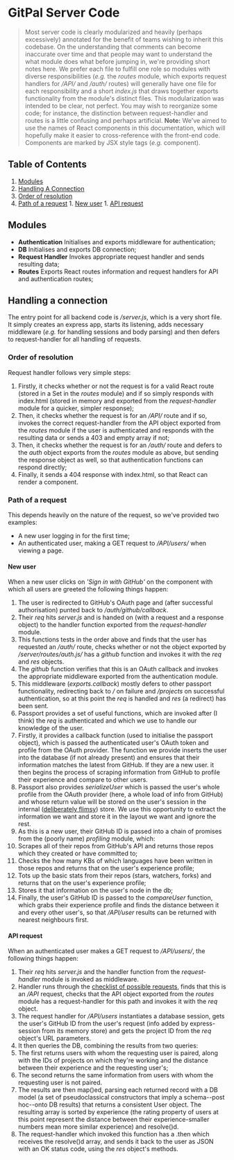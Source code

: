 # GitPal Server Code

> Most server code is clearly modularized and heavily (perhaps excessively) annotated for the benefit of teams wishing to inherit this codebase. On the understanding that comments can become inaccurate over time and that people may want to understand the what module does what before jumping in, we're providing short notes here.
> We prefer each file to fulfill one role so modules with diverse responsibilities (_e.g._ the _routes_ module, which exports request handlers for _/API/_ and _/auth/_ routes) will generally have one file for each responsibility and a short _index.js_ that draws together exports functionality from the module's distinct files.
> This modularization was intended to be clear, not perfect. You may wish to reorganize some code; for instance, the distinction between request-handler and routes is a little confusing and perhaps artificial.
__Note:__ We've aimed to use the names of React components in this documentation, which will hopefully make it easier to cross-reference with the front-end code. Components are marked by JSX style tags (_e.g._ <App> component).

## Table of Contents

1. [Modules](#modules)
1. [Handling A Connection](#handling-a-connection)
  1. [Order of resolution](#order-of-resolution)
  1. [Path of a request](#path-of-a-request)
    1. [New user](#new-user)
    1. [API request](#api-request)


## Modules
- __Authentication__ Initialises and exports middleware for authentication;
- __DB__ Initialises and exports DB connection;
- __Request Handler__ Invokes appropriate request handler and sends resulting data;
- __Routes__ Exports React routes information and request handlers for API and authentication routes;

## Handling a connection
The entry point for all backend code is _/server.js_, which is a very short file. It simply creates an express app, starts its listening, adds necessary middleware (_e.g._ for handling sessions and body parsing) and then defers to request-handler for all handling of requests.

### Order of resolution
Request handler follows very simple steps:
1. Firstly, it checks whether or not the request is for a valid React route (stored in a Set in the _routes_ module) and if so simply responds with index.html (stored in memory and exported from the _request-handler_ module for a quicker, simpler response);
1. Then, it checks whether the request is for an _/API/_ route and if so, invokes the correct request-handler from the API object exported from the _routes_ module if the user is authenticated and responds with the resulting data or sends a 403 and empty array if not;
1. Then, it checks whether the request is for an _/auth/_ route and defers to the _auth_ object exports from the _routes_ module as above, but sending the response object as well, so that authentication functions can respond directly;
1. Finally, it sends a 404 response with index.html, so that React can render a <NotFound> component.

### Path of a request
This depends heavily on the nature of the request, so we've provided two examples:
- A new user logging in for the first time;
- An authenticated user, making a GET request to _/API/users/_ when viewing a <ProjectDetails> page.

#### New user
When a new user clicks on _'Sign in with GitHub'_ on the <Landing> component with which all users are greeted the following things happen:
1. The user is redirected to GitHub's OAuth page and (after successful authorisation) punted back to _/auth/github/callback_.
1. Their _req_ hits _server.js_ and is handed on (with a request and a response object) to the handler function exported from the _request-handler_ module.
1. This functions tests in the order above and finds that the user has requested an _/auth/_ route, checks whether or not the object exported by _/server/routes/auth.js/_ has a _github_ function and invokes it with the _req_ and _res_ objects.
1. The _github_ function verifies that this is an OAuth callback and invokes the appropriate middleware exported from the authentication module.
1. This middleware (_exports.callback_) mostly defers to other passport functionality, redirecting back to _/_ on failure and _/projects_ on successful authentication, so at this point the _req_ is handled and _res_ (a redirect) has been sent.
1. Passport provides a set of useful functions, which are invoked after (I think) the _req_ is authenticated and which we use to handle our knowledge of the user.
  1. Firstly, it provides a callback function (used to initialise the passport object), which is passed the authenticated user's OAuth token and profile from the OAuth provider. The function we provide inserts the user into the database (if not already present) and ensures that their information matches the latest from GitHub. If they are a new user. it then begins the process of scraping information from GitHub to profile their experience and compare to other users.
   1. Passport also provides _serializeUser_ which is passed the user's whole profile from the OAuth provider (here, a whole load of info from GitHub) and whose return value will be stored on the user's session in the internal ([deliberately flimsy](https://www.npmjs.com/package/express-session#sessionoptions)) store. We use this opportunity to extract the information we want and store it in the layout we want and ignore the rest.
1. As this is a new user, their GitHub ID is passed into a chain of promises from the (poorly name) _profiling_ module, which:
  1. Scrapes all of their repos from GitHub's API and returns those repos which they created or have committed to;
  1. Checks the how many KBs of which languages have been written in those repos and returns that on the user's experience profile;
  1. Tots up the basic stats from their repos (stars, watchers, forks) and returns that on the user's experience profile;
  1. Stores it that information on the user's node in the db;
  1. Finally, the user's GitHub ID is passed to the _compareUser_ function, which grabs their experience profile and finds the distance between it and every other user's, so that _/API/user_ results can be returned with nearest neighbours first.

#### API request
When an authenticated user makes a GET request to _/API/users/_, the following things happen:
1. Their _req_ hits _server.js_ and the handler function from the _request-handler_ module is invoked as middleware.
1. Handler runs through the [checklist of possible requests](#order-of-resolution), finds that this is an _/API_ request, checks that the API object exported from the _routes_ module has a request-handler for this path and invokes it with the _req_ object.
1. The request handler for _/API/users_ instantiates a database session, gets the user's GitHub ID from the user's request (info added by express-session from its memory store) and gets the project ID from the _req_ object's URL parameters.
1. It then queries the DB, combining the results from two queries:
  1. The first returns users with whom the requesting user is paired, along with the IDs of projects on which they're working and the distance between their experience and the requesting user's;
  1. The second returns the same information from users with whom the requesting user is not paired.
1. The results are then map()ed, parsing each returned record with a DB model (a set of pseudoclassical constructors that imply a schema--post hoc--onto DB results) that returns a consistent User object. The resulting array is sorted by experience (the rating property of users at this point represent the distance between their experience-smaller numbers mean more similar experience) and resolve()d.
1. The request-handler which invoked this function has a .then which receives the resolve()d array, and sends it back to the user as JSON with an OK status code, using the _res_ object's methods.
